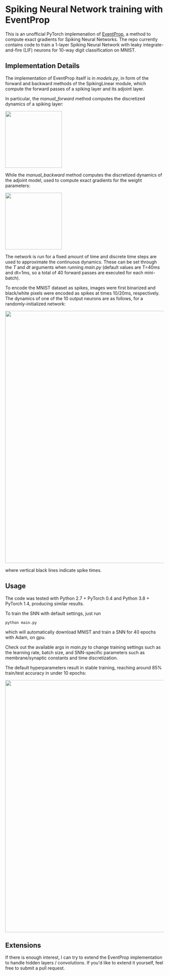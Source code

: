 # Spiking Neural Network training with EventProp

This is an unofficial PyTorch implemenation of [EventProp](https://arxiv.org/abs/2009.08378), a method to compute exact gradients for Spiking Neural Networks. The repo currently contains code to train a 1-layer Spiking Neural Network with leaky integrate-and-fire (LIF) neurons for 10-way digit classification on MNIST.

## Implementation Details

The implementation of EventProp itself is in *models.py*, in form of the forward and backward methods of the SpikingLinear module, which compute the forward passes of a spiking layer and its adjoint layer.

In particular, the *manual_forward* method computes the discretized dynamics of a spiking layer:

<img src="https://github.com/lolemacs/pytorch-eventprop/blob/master/images/forward.png" height="180">

While the *manual_backward* method computes the discretized dynamics of the adjoint model, used to compute exact gradients for the weight parameters:

<img src="https://github.com/lolemacs/pytorch-eventprop/blob/master/images/backward.png" height="180">


The network is run for a fixed amount of time and discrete time steps are used to approximate the continuous dynamics. These can be set through the *T* and *dt* arguments when running *main.py* (default values are T=40ms and dt=1ms, so a total of 40 forward passes are executed for each mini-batch).

To encode the MNIST dataset as spikes, images were first binarized and black/white pixels were encoded as spikes at times 10/20ms, respectively. The dynamics of one of the 10 output neurons are as follows, for a randomly-initialized network:

<img src="https://github.com/lolemacs/pytorch-eventprop/blob/master/images/simulation.png" width="800">

where vertical black lines indicate spike times.

## Usage

The code was tested with Python 2.7 + PyTorch 0.4 and Python 3.8 + PyTorch 1.4, producing similar results.

To train the SNN with default settings, just run
```
python main.py
```
which will automatically download MNIST and train a SNN for 40 epochs with Adam, on gpu.

Check out the available args in *main.py* to change training settings such as the learning rate, batch size, and SNN-specific parameters such as membrane/synaptic constants and time discretization.

The default hyperparameters result in stable training, reaching around 85% train/test accuracy in under 10 epochs:

<img src="https://github.com/lolemacs/pytorch-eventprop/blob/master/images/eventprop.png" width="800">

## Extensions

If there is enough interest, I can try to extend the EventProp implementation to handle hidden layers / convolutions. If you'd like to extend it yourself, feel free to submit a pull request.
